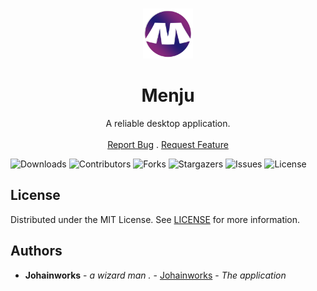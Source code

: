 <br/>
<p align="center">
  <a href="https://github.com/johainworks/Menju">
    <img src="images/menju.png" alt="Logo" width="80" height="80">
  </a>

  <h1 align="center">Menju</h1>

  <p align="center">
    A reliable desktop application.
    <br/>
    <br/>
    <a href="https://github.com/johainworks/Menju/issues">Report Bug</a>
    .
    <a href="https://github.com/johainworks/Menju/issues">Request Feature</a>
  </p>
</p>

![Downloads](https://img.shields.io/github/downloads/johainworks/Menju/total) ![Contributors](https://img.shields.io/github/contributors/johainworks/Menju?color=dark-green) ![Forks](https://img.shields.io/github/forks/johainworks/Menju?style=social) ![Stargazers](https://img.shields.io/github/stars/johainworks/Menju?style=social) ![Issues](https://img.shields.io/github/issues/johainworks/Menju) ![License](https://img.shields.io/github/license/johainworks/Menju) 

## License

Distributed under the MIT License. See [LICENSE](https://github.com/johainworks/Menju/blob/master/LICENSE.md) for more information.

## Authors

* **Johainworks** - *a wizard man .* - [Johainworks](https://github.com/johainworks/) - *The application*